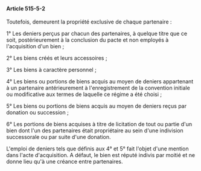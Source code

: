 #### Article 515-5-2

Toutefois, demeurent la propriété exclusive de chaque partenaire :

1° Les deniers perçus par chacun des partenaires, à quelque titre que ce soit, postérieurement à la conclusion du pacte et non employés à l'acquisition d'un bien ;

2° Les biens créés et leurs accessoires ;

3° Les biens à caractère personnel ;

4° Les biens ou portions de biens acquis au moyen de deniers appartenant à un partenaire antérieurement à l'enregistrement de la convention initiale ou modificative aux termes de laquelle ce régime a été choisi ;

5° Les biens ou portions de biens acquis au moyen de deniers reçus par donation ou succession ;

6° Les portions de biens acquises à titre de licitation de tout ou partie d'un bien dont l'un des partenaires était propriétaire au sein d'une indivision successorale ou par suite d'une donation.

L'emploi de deniers tels que définis aux 4° et 5° fait l'objet d'une mention dans l'acte d'acquisition. A défaut, le bien est réputé indivis par moitié et ne donne lieu qu'à une créance entre partenaires.

